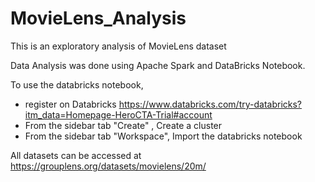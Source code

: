 # MovieLens_Analysis
This is an exploratory analysis of MovieLens dataset

Data Analysis was done using Apache Spark and DataBricks Notebook.

To use the databricks notebook, 
- register on Databricks https://www.databricks.com/try-databricks?itm_data=Homepage-HeroCTA-Trial#account 
- From the sidebar tab "Create" , Create a cluster 
- From the sidebar tab "Workspace", Import the databricks notebook 

All datasets can be accessed at https://grouplens.org/datasets/movielens/20m/ 

